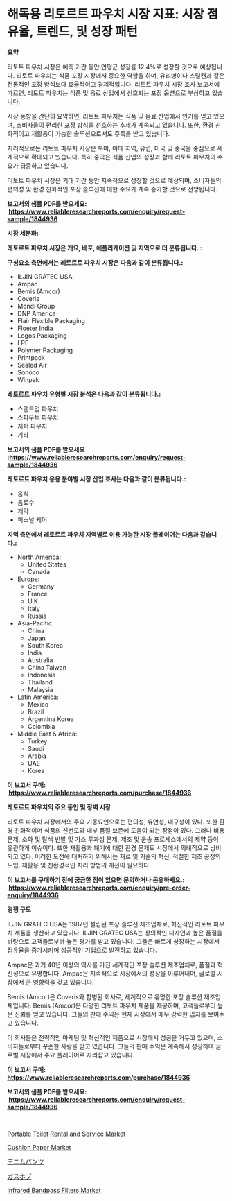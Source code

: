 <p><h1>해독용 리토르트 파우치 시장 지표: 시장 점유율, 트렌드, 및 성장 패턴</h1></p><p><strong>요약</strong></p>
<p><p>리토트 파우치 시장은 예측 기간 동안 연평균 성장률 12.4%로 성장할 것으로 예상됩니다. 리토트 파우치는 식품 포장 시장에서 중요한 역할을 하며, 유리병이나 스틸캔과 같은 전통적인 포장 방식보다 효율적이고 경제적입니다. 리토트 파우치 시장 조사 보고서에 따르면, 리토트 파우치는 식품 및 음료 산업에서 선호되는 포장 옵션으로 부상하고 있습니다.</p><p>시장 동향을 간단히 요약하면, 리토트 파우치는 식품 및 음료 산업에서 인기를 얻고 있으며, 소비자들이 편리한 포장 방식을 선호하는 추세가 계속되고 있습니다. 또한, 환경 친화적이고 재활용이 가능한 솔루션으로서도 주목을 받고 있습니다.</p><p>지리적으로는 리토트 파우치 시장은 북미, 아태 지역, 유럽, 미국 및 중국을 중심으로 세계적으로 확대되고 있습니다. 특히 중국은 식품 산업의 성장과 함께 리토트 파우치의 수요가 급증하고 있습니다.</p><p>리토트 파우치 시장은 기대 기간 동안 지속적으로 성장할 것으로 예상되며, 소비자들의 편의성 및 환경 친화적인 포장 솔루션에 대한 수요가 계속 증가할 것으로 전망됩니다.</p></p>
<p><strong>보고서의 샘플 PDF를 받으세요: &nbsp;<a href="https://www.reliableresearchreports.com/enquiry/request-sample/1844936">https://www.reliableresearchreports.com/enquiry/request-sample/1844936</a></strong></p>
<p><strong>시장 세분화:</strong></p>
<p><strong> 레토르트 파우치 시장은 개요, 배포, 애플리케이션 및 지역으로 더 분류됩니다. :</strong></p>
<p><strong>구성요소 측면에서는 레토르트 파우치 시장은 다음과 같이 분류됩니다.:</strong></p>
<p><ul><li>ILJIN GRATEC USA</li><li>Ampac</li><li>Bemis (Amcor)</li><li>Coveris</li><li>Mondi Group</li><li>DNP America</li><li>Flair Flexible Packaging</li><li>Floeter India</li><li>Logos Packaging</li><li>LPF</li><li>Polymer Packaging</li><li>Printpack</li><li>Sealed Air</li><li>Sonoco</li><li>Winpak</li></ul></p>
<p><strong> 레토르트 파우치 유형별 시장 분석은 다음과 같이 분류됩니다.:</strong></p>
<p><ul><li>스탠드업 파우치</li><li>스파우트 파우치</li><li>지퍼 파우치</li><li>기타</li></ul></p>
<p><strong>보고서의 샘플 PDF를 받으세요 :<a href="https://www.reliableresearchreports.com/enquiry/request-sample/1844936">https://www.reliableresearchreports.com/enquiry/request-sample/1844936</a></strong></p>
<p><strong> 레토르트 파우치 응용 분야별 시장 산업 조사는 다음과 같이 분류됩니다.:</strong></p>
<p><ul><li>음식</li><li>음료수</li><li>제약</li><li>퍼스널 케어</li></ul></p>
<p><strong>지역 측면에서 레토르트 파우치 지역별로 이용 가능한 시장 플레이어는 다음과 같습니다.:</strong></p>
<p><ul>
    <li>
        North America:
        <ul>
            <li>United States</li>
            <li>Canada</li>
        </ul>
    </li>
    <li>
        Europe:
        <ul>
            <li>Germany</li>
            <li>France</li>
            <li>U.K.</li>
            <li>Italy</li>
            <li>Russia</li>
        </ul>
    </li>
    <li>
        Asia-Pacific:
        <ul>
            <li>China</li>
            <li>Japan</li>
            <li>South Korea</li>
            <li>India</li>
            <li>Australia</li>
            <li>China Taiwan</li>
            <li>Indonesia</li>
            <li>Thailand</li>
            <li>Malaysia</li>
        </ul>
    </li>
    <li>
        Latin America:
        <ul>
            <li>Mexico</li>
            <li>Brazil</li>
            <li>Argentina Korea</li>
            <li>Colombia</li>
        </ul>
    </li>
    <li>
        Middle East & Africa:
        <ul>
            <li>Turkey</li>
            <li>Saudi</li>
            <li>Arabia</li>
            <li>UAE</li>
            <li>Korea</li>
        </ul>
    </li>
    </ul></p>
<p><strong>이 보고서 구매: &nbsp;<a href="https://www.reliableresearchreports.com/purchase/1844936">https://www.reliableresearchreports.com/purchase/1844936</a></strong></p>
<p><strong>레토르트 파우치의 주요 동인 및 장벽 시장</strong></p>
<p><p>리토트 파우치 시장에서의 주요 기동요인으로는 편의성, 유연성, 내구성이 있다. 또한 환경 친화적이며 식품의 신선도와 내부 품질 보존에 도움이 되는 장점이 있다. 그러나 비용 문제, 소화 및 탈색 빈발 및 가스 투과성 문제, 제조 및 운송 프로세스에서의 제약 등이 유관하게 이슈이다. 또한 재활용과 폐기에 대한 환경 문제도 시장에서 의례적으로 낭비되고 있다. 이러한 도전에 대처하기 위해서는 재료 및 기술의 혁신, 적절한 제조 공정의 도입, 재활용 및 친환경적인 처리 방법의 개선이 필요하다.</p></p>
<p><strong>이 보고서를 구매하기 전에 궁금한 점이 있으면 문의하거나 공유하세요.: &nbsp;<a href="https://www.reliableresearchreports.com/enquiry/pre-order-enquiry/1844936">https://www.reliableresearchreports.com/enquiry/pre-order-enquiry/1844936</a></strong></p>
<p><strong>경쟁 구도</strong></p>
<p><p>ILJIN GRATEC USA는 1987년 설립된 포장 솔루션 제조업체로, 혁신적인 리토트 파우치 제품을 생산하고 있습니다. ILJIN GRATEC USA는 창의적인 디자인과 높은 품질을 바탕으로 고객들로부터 높은 평가를 받고 있습니다. 그들은 빠르게 성장하는 시장에서 점유율을 증가시키며 성공적인 기업으로 발전하고 있습니다.</p><p>Ampac은 과거 40년 이상의 역사를 가진 세계적인 포장 솔루션 제조업체로, 품질과 혁신성으로 유명합니다. Ampac은 지속적으로 시장에서의 성장을 이루어내며, 글로벌 시장에서 큰 영향력을 갖고 있습니다.</p><p>Bemis (Amcor)은 Coveris와 합병된 회사로, 세계적으로 유명한 포장 솔루션 제조업체입니다. Bemis (Amcor)은 다양한 리토트 파우치 제품을 제공하며, 고객들로부터 높은 신뢰를 얻고 있습니다. 그들의 판매 수익은 현재 시장에서 매우 강력한 입지를 보여주고 있습니다.</p><p>이 회사들은 전략적인 마케팅 및 혁신적인 제품으로 시장에서 성공을 거두고 있으며, 소비자들로부터 꾸준한 사랑을 받고 있습니다. 그들의 판매 수익은 계속해서 성장하여 글로벌 시장에서 주요 플레이어로 자리잡고 있습니다.</p></p>
<p><strong>이 보고서 구매: &nbsp; <a href="https://www.reliableresearchreports.com/purchase/1844936">https://www.reliableresearchreports.com/purchase/1844936</a></strong></p>
<p><strong>보고서의 샘플 PDF를 받으세요: &nbsp;<a href="https://www.reliableresearchreports.com/enquiry/request-sample/1844936">https://www.reliableresearchreports.com/enquiry/request-sample/1844936</a></strong><strong></strong></p>
<p>&nbsp;</p>
<p><p><a href="https://sore-arch-6db.notion.site/Portable-Toilet-Rental-and-Service-Market-Research-Report-The-Key-To-Successful-Business-Strategy-F-a914f711a3d342ecb01f3c7e13600284">Portable Toilet Rental and Service Market</a></p><p><a href="https://view.publitas.com/reportprime-1/cushion-paper-market-offer-valuable-insights-into-market-size-market-share-market-trends-and-projections-spanning-from-2024-to-2031/">Cushion Paper Market</a></p><p><a href="https://medium.com/@cynthiasecret7/%E3%83%87%E3%83%8B%E3%83%A0%E3%83%91%E3%83%B3%E3%83%84%E3%81%AE%E5%B8%82%E5%A0%B4%E8%A6%8F%E6%A8%A1%E3%81%A8%E5%B8%82%E5%A0%B4%E3%83%88%E3%83%AC%E3%83%B3%E3%83%89-%E7%94%A3%E6%A5%AD%E3%81%AE%E5%AE%8C%E5%85%A8%E3%81%AA%E6%A6%82%E8%A6%B3-2024%E5%B9%B4%E3%81%8B%E3%82%892031%E5%B9%B4%E3%81%BE%E3%81%A7-aa8d78bf90e5">デニムパンツ</a></p><p><a href="https://github.com/ycmtqqhvk3273/Market-Research-Report-List-1/blob/main/2849645186144.md">ガスホブ</a></p><p><a href="https://view.publitas.com/reportprime-1/infrared-bandpass-filters-market-analysis-and-market-size-global-industry-overview-market-segmentation-and-forecast-2024-to-2031/">Infrared Bandpass Filters Market</a></p></p>